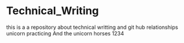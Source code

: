 # Technical_Writing
this is a a repository about technical writting 
and git hub relationships 
unicorn
practicing 
And the unicorn
horses
1234
